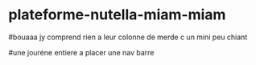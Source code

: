 # plateforme-nutella-miam-miam

#bouaaa jy comprend rien a leur colonne de merde c un mini peu chiant 

#une jouréne entiere a placer une nav barre 
